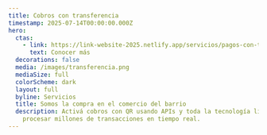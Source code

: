 ```yaml
---
title: Cobros con transferencia
timestamp: 2025-07-14T00:00:00.000Z
hero:
  ctas:
    - link: https://link-website-2025.netlify.app/servicios/pagos-con-transferencia
      text: Conocer más
  decorations: false
  media: /images/transferencia.png
  mediaSize: full
  colorScheme: dark
  layout: full
  byline: Servicios
  title: Somos la compra en el comercio del barrio
  description: Activá cobros con QR usando APIs y toda la tecnología link para
    procesar millones de transacciones en tiempo real.
---
```

